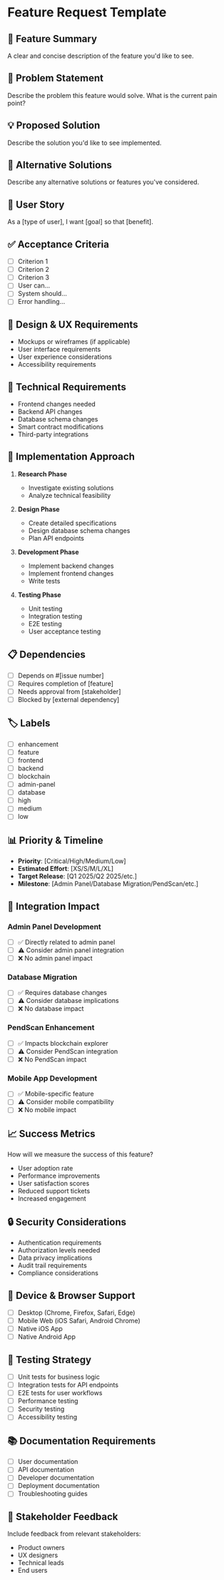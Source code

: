 # Feature Request Template

## 🌟 **Feature Summary**
A clear and concise description of the feature you'd like to see.

## 🎯 **Problem Statement**
Describe the problem this feature would solve. What is the current pain point?

## 💡 **Proposed Solution**
Describe the solution you'd like to see implemented.

## 🔄 **Alternative Solutions**
Describe any alternative solutions or features you've considered.

## 👥 **User Story**
As a [type of user], I want [goal] so that [benefit].

## ✅ **Acceptance Criteria**
- [ ] Criterion 1
- [ ] Criterion 2
- [ ] Criterion 3
- [ ] User can...
- [ ] System should...
- [ ] Error handling...

## 🎨 **Design & UX Requirements**
- Mockups or wireframes (if applicable)
- User interface requirements
- User experience considerations
- Accessibility requirements

## 🔧 **Technical Requirements**
- Frontend changes needed
- Backend API changes
- Database schema changes
- Smart contract modifications
- Third-party integrations

## 🚀 **Implementation Approach**
1. **Research Phase**
   - Investigate existing solutions
   - Analyze technical feasibility
   
2. **Design Phase**
   - Create detailed specifications
   - Design database schema changes
   - Plan API endpoints
   
3. **Development Phase**
   - Implement backend changes
   - Implement frontend changes
   - Write tests
   
4. **Testing Phase**
   - Unit testing
   - Integration testing
   - E2E testing
   - User acceptance testing

## 📋 **Dependencies**
- [ ] Depends on #[issue number]
- [ ] Requires completion of [feature]
- [ ] Needs approval from [stakeholder]
- [ ] Blocked by [external dependency]

## 🏷️ **Labels**
<!-- Add appropriate labels -->
- [ ] enhancement
- [ ] feature
- [ ] frontend
- [ ] backend
- [ ] blockchain
- [ ] admin-panel
- [ ] database
- [ ] high
- [ ] medium
- [ ] low

## 📊 **Priority & Timeline**
- **Priority**: [Critical/High/Medium/Low]
- **Estimated Effort**: [XS/S/M/L/XL]
- **Target Release**: [Q1 2025/Q2 2025/etc.]
- **Milestone**: [Admin Panel/Database Migration/PendScan/etc.]

## 🔗 **Integration Impact**

### Admin Panel Development
- [ ] ✅ Directly related to admin panel
- [ ] ⚠️ Consider admin panel integration
- [ ] ❌ No admin panel impact

### Database Migration
- [ ] ✅ Requires database changes
- [ ] ⚠️ Consider database implications
- [ ] ❌ No database impact

### PendScan Enhancement
- [ ] ✅ Impacts blockchain explorer
- [ ] ⚠️ Consider PendScan integration
- [ ] ❌ No PendScan impact

### Mobile App Development
- [ ] ✅ Mobile-specific feature
- [ ] ⚠️ Consider mobile compatibility
- [ ] ❌ No mobile impact

## 📈 **Success Metrics**
How will we measure the success of this feature?
- User adoption rate
- Performance improvements
- User satisfaction scores
- Reduced support tickets
- Increased engagement

## 🔒 **Security Considerations**
- Authentication requirements
- Authorization levels needed
- Data privacy implications
- Audit trail requirements
- Compliance considerations

## 📱 **Device & Browser Support**
- [ ] Desktop (Chrome, Firefox, Safari, Edge)
- [ ] Mobile Web (iOS Safari, Android Chrome)
- [ ] Native iOS App
- [ ] Native Android App

## 🧪 **Testing Strategy**
- [ ] Unit tests for business logic
- [ ] Integration tests for API endpoints
- [ ] E2E tests for user workflows
- [ ] Performance testing
- [ ] Security testing
- [ ] Accessibility testing

## 📚 **Documentation Requirements**
- [ ] User documentation
- [ ] API documentation
- [ ] Developer documentation
- [ ] Deployment documentation
- [ ] Troubleshooting guides

## 💬 **Stakeholder Feedback**
Include feedback from relevant stakeholders:
- Product owners
- UX designers
- Technical leads
- End users 